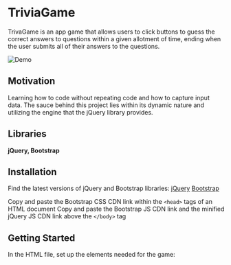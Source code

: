 # **TriviaGame**

TrivaGame is an app game that allows users to click buttons to guess the correct answers to questions within a given allotment of time, ending when the user submits all of their answers to the questions.

![Demo](assets/images/trivia_game_display.gif)

## **Motivation**
Learning how to code without repeating code and how to capture input data. The sauce  behind this project lies within its dynamic nature and utilizing the engine that the jQuery library provides.  


## **Libraries** 

**jQuery, Bootstrap**


## **Installation** 

Find the latest versions of jQuery and Bootstrap libraries:
[jQuery](https://code.jquery.com/)
[Bootstrap](https://getbootstrap.com/docs/4.3/getting-started/introduction/)

Copy and paste the Bootstrap CSS CDN link within the `<head>` tags of an HTML document
Copy and paste the Bootstrap JS CDN link and the minified jQuery JS CDN link above the `</body>` tag

## **Getting Started**
In the HTML file, set up the elements needed for the game:








 


 
